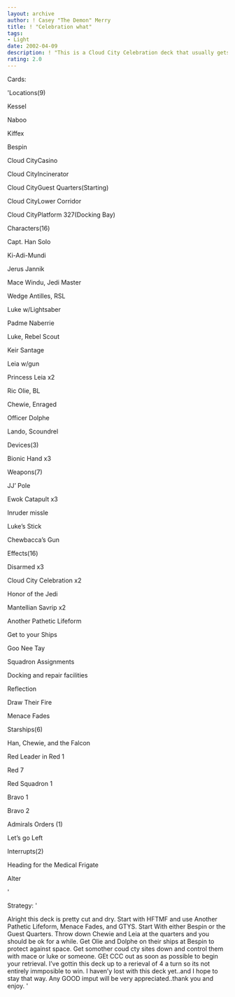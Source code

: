 ```yaml
---
layout: archive
author: ! Casey "The Demon" Merry
title: ! "Celebration what"
tags:
- Light
date: 2002-04-09
description: ! "This is a Cloud City Celebration deck that usually gets the job done."
rating: 2.0
---
```

Cards: 

'Locations(9)


Kessel

Naboo

Kiffex

Bespin

Cloud CityCasino

Cloud CityIncinerator

Cloud CityGuest Quarters(Starting)

Cloud CityLower Corridor

Cloud CityPlatform 327(Docking Bay)


Characters(16)


Capt. Han Solo

Ki-Adi-Mundi

Jerus Jannik

Mace Windu, Jedi Master

Wedge Antilles, RSL

Luke w/Lightsaber

Padme Naberrie

Luke, Rebel Scout

Keir Santage

Leia w/gun

Princess Leia x2

Ric Olie, BL

Chewie, Enraged

Officer Dolphe

Lando, Scoundrel


Devices(3)


Bionic Hand x3


Weapons(7)


JJ’ Pole

Ewok Catapult x3

Inruder missle

Luke’s Stick

Chewbacca’s Gun


Effects(16)


Disarmed x3

Cloud City Celebration x2

Honor of the Jedi

Mantellian Savrip x2

Another Pathetic Lifeform

Get to your Ships

Goo Nee Tay

Squadron Assignments

Docking and repair facilities

Reflection

Draw Their Fire

Menace Fades


Starships(6)

Han, Chewie, and the Falcon

Red Leader in Red 1

Red 7

Red Squadron 1

Bravo 1

Bravo 2


Admirals Orders (1)


Let’s go Left


Interrupts(2)


Heading for the Medical Frigate

Alter


'

Strategy: '

Alright this deck is pretty cut and dry.  Start with HFTMF and use Another Pathetic Lifeform, Menace Fades, and GTYS.  Start With either Bespin or the Guest Quarters.  Throw down Chewie and Leia at the quarters and you should be ok for a while.  Get Olie and Dolphe on their ships at Bespin to protect against space.  Get somother coud cty sites down and control them with mace or luke or someone.  GEt CCC out as soon as possible to begin your retrieval.  I’ve gottin this deck up to a rerieval of 4 a turn so its not entirely immposible to win.  I haven’y lost with this deck yet..and I hope to stay that way.  Any GOOD imput will be very appreciated..thank you and enjoy. '